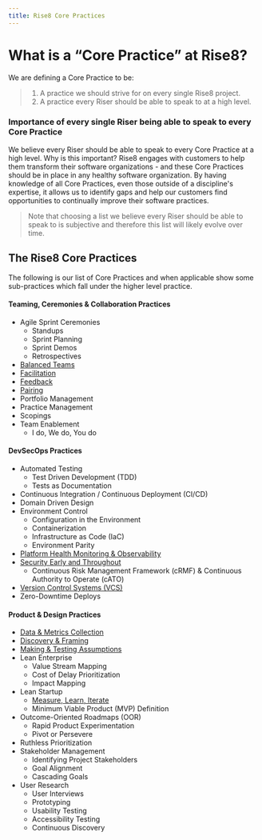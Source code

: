 ```yaml
---
title: Rise8 Core Practices
---
```


# What is a “Core Practice” at Rise8?
We are defining a Core Practice to be:
> 1. A practice we should strive for on every single Rise8 project. <br>
> 1. A practice every Riser should be able to speak to at a high level.

### Importance of every single Riser being able to speak to every Core Practice
We believe every Riser should be able to speak to every Core Practice at a high level. Why is this important? Rise8 engages with customers to help them transform their software organizations - and these Core Practices should be in place in any healthy software organization. By having knowledge of all Core Practices, even those outside of a discipline's expertise, it allows us to identify gaps and help our customers find opportunities to continually improve their software practices.
> Note that choosing a list we believe every Riser should be able to speak to is subjective and therefore this list will likely evolve over time.

## The Rise8 Core Practices
The following is our list of Core Practices and when applicable show some sub-practices which fall under the higher level practice.

#### Teaming, Ceremonies & Collaboration Practices
* Agile Sprint Ceremonies
    * Standups
    * Sprint Planning
    * Sprint Demos
    * Retrospectives
* [Balanced Teams](../balanced-team)
* [Facilitation](../facilitation)
* [Feedback](../feedback)
* [Pairing](../pairing)
* Portfolio Management
* Practice Management
* Scopings
* Team Enablement
    * I do, We do, You do

#### DevSecOps Practices
* Automated Testing
    * Test Driven Development (TDD)
    * Tests as Documentation
* Continuous Integration / Continuous Deployment (CI/CD)
* Domain Driven Design
* Environment Control
    * Configuration in the Environment
    * Containerization
    * Infrastructure as Code (IaC)
    * Environment Parity
* [Platform Health Monitoring & Observability](../platform-health-monitoring-and-observability)
* [Security Early and Throughout](../security-early-and-throughout)
    * Continuous Risk Management Framework (cRMF) & Continuous Authority to Operate (cATO)
* [Version Control Systems (VCS)](../version-control-systems)
* Zero-Downtime Deploys

#### Product & Design Practices
* [Data & Metrics Collection](../data-and-metrics-collection)
* [Discovery & Framing](../discovery-and-framing)
* [Making & Testing Assumptions](../making-and-testing-assumptions)
* Lean Enterprise
    * Value Stream Mapping
    * Cost of Delay Prioritization
    * Impact Mapping
* Lean Startup
    * [Measure, Learn, Iterate](../measure-learn-iterate)
    * Minimum Viable Product (MVP) Definition
* Outcome-Oriented Roadmaps (OOR)
    * Rapid Product Experimentation
    * Pivot or Persevere
* Ruthless Prioritization
* Stakeholder Management
    * Identifying Project Stakeholders
    * Goal Alignment
    * Cascading Goals
* User Research
    * User Interviews
    * Prototyping
    * Usability Testing
    * Accessibility Testing
    * Continuous Discovery
